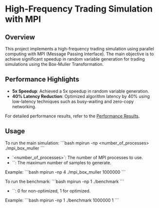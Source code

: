 
# High-Frequency Trading Simulation with MPI

## Overview
This project implements a high-frequency trading simulation using parallel computing with MPI (Message Passing Interface). The main objective is to achieve significant speedup in random variable generation for trading simulations using the Box-Muller Transformation.

## Performance Highlights
- **5x Speedup**: Achieved a 5x speedup in random variable generation.
- **40% Latency Reduction**: Optimized algorithm latency by 40% using low-latency techniques such as busy-waiting and zero-copy networking.

For detailed performance results, refer to the [Performance Results](docs/performance_results.md).

## Usage
To run the main simulation:
\`\`\`bash
mpirun -np <number_of_processes> ./mpi_box_muller <Mmax>
\`\`\`
- \`<number_of_processes>\`: The number of MPI processes to use.
- \`<Mmax>\`: The maximum number of samples to generate.

Example:
\`\`\`bash
mpirun -np 4 ./mpi_box_muller 1000000
\`\`\`

To run the benchmark:
\`\`\`bash
mpirun -np 1 ./benchmark <Mmax> <optimized>
\`\`\`
- \`<optimized>\`: 0 for non-optimized, 1 for optimized.

Example:
\`\`\`bash
mpirun -np 1 ./benchmark 1000000 1
\`\`\`

